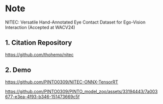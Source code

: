 # Note

NITEC: Versatile Hand-Annotated Eye Contact Dataset for Ego-Vision Interaction (Accepted at WACV24)

## 1. Citation Repository

  https://github.com/thohemp/nitec


## 2. Demo

https://github.com/PINTO0309/NITEC-ONNX-TensorRT

https://github.com/PINTO0309/PINTO_model_zoo/assets/33194443/7a003677-e3ea-4f93-b346-151473669c5f

